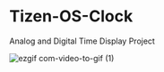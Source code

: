 # Tizen-OS-Clock
 Analog and Digital Time Display Project



![ezgif com-video-to-gif (1)](https://github.com/wooyoungman/Tizen-OS-Clock/assets/101693311/90ada685-ff67-4aa8-9da7-e137ef2b5542)
